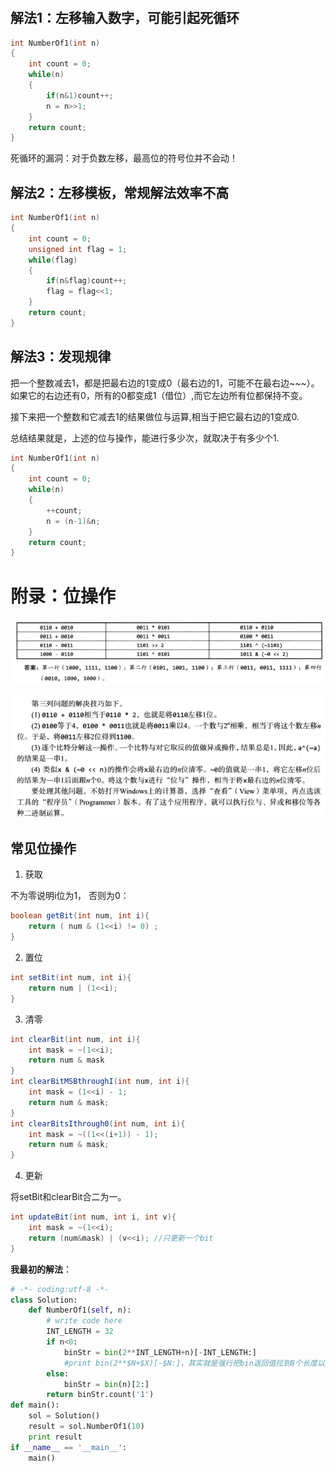 # 


## 解法1：左移输入数字，可能引起死循环

```cpp
int NumberOf1(int n)
{
    int count = 0;
    while(n)
    {
        if(n&1)count++;
        n = n>>1;
    }
    return count;
}
```

死循环的漏洞：对于负数左移，最高位的符号位并不会动！


## 解法2：左移模板，常规解法效率不高
```cpp
int NumberOf1(int n)
{
    int count = 0;
    unsigned int flag = 1;
    while(flag)
    {
        if(n&flag)count++;
        flag = flag<<1;
    }
    return count;
}
```


## 解法3：发现规律

把一个整数减去1，都是把最右边的1变成0（最右边的1，可能不在最右边~~~）。如果它的右边还有0，所有的0都变成1（借位）,而它左边所有位都保持不变。

接下来把一个整数和它减去1的结果做位与运算,相当于把它最右边的1变成0.

总结结果就是，上述的位与操作，能进行多少次，就取决于有多少个1.

```cpp
int NumberOf1(int n)
{
    int count = 0;
    while(n)
    {
        ++count;
        n = (n-1)&n;
    }
    return count;
}
```



# 附录：位操作

![](./~img/位操作速记.png)

![](./~img/位操作技巧1.png)


## 常见位操作

1. 获取

不为零说明i位为1， 否则为0：
```java
boolean getBit(int num, int i){
    return ( num & (1<<i) != 0) ;
}
```

2. 置位

```java
int setBit(int num, int i){
    return num | (1<<i);
}
```

3. 清零

```java
int clearBit(int num, int i){
    int mask = ~(1<<i);
    return num & mask
}
int clearBitMSBthroughI(int num, int i){
    int mask = (1<<i) - 1;
    return num & mask;
}
int clearBitsIthrough0(int num, int i){
    int mask = ~((1<<(i+1)) - 1);
    return num & mask;
}
```

4. 更新

将setBit和clearBit合二为一。

```java
int updateBit(int num, int i, int v){
    int mask = ~(1<<i);
    return (num&mask) | (v<<i); //只更新一个bit
}
```


**我最初的解法**：
```python
# -*- coding:utf-8 -*-
class Solution:
    def NumberOf1(self, n):
        # write code here
        INT_LENGTH = 32
        if n<0:
            binStr = bin(2**INT_LENGTH+n)[-INT_LENGTH:] 
            #print bin(2**$N+$X)[-$N:]，其实就是强行把bin返回值拉到8个长度以上
        else:
            binStr = bin(n)[2:]
        return binStr.count('1')
def main():
    sol = Solution()
    result = sol.NumberOf1(10)
    print result
if __name__ == '__main__':
    main()
```